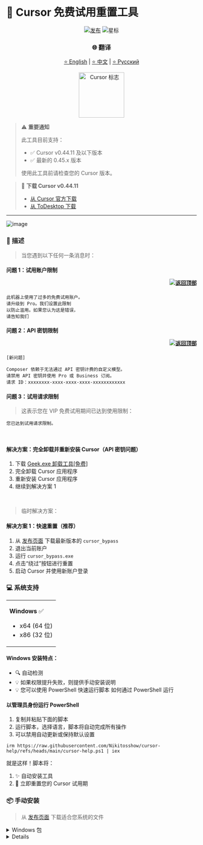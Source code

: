 # 🚀 Cursor 免费试用重置工具

<div align="center">

[![发布](https://img.shields.io/github/v/release/Nikitosshow/cursor-help?style=flat-square&logo=github&color=blue)](https://github.com/Nikitosshow/cursor-help/releases/latest)
![星标](https://img.shields.io/github/stars/Nikitosshow/cursor-help?style=flat-square&logo=github&label=stars)

### 🌐 翻译
[⭐ English](README_EN.md) | [⭐ 中文](README_CN.md) | [⭐ Русский](README.md)

<img src="https://ai-cursor.com/wp-content/uploads/2024/09/logo-cursor-ai-png.webp" alt="Cursor 标志" width="120"/>

</div>

> ⚠️ **重要通知**
> 
> 此工具目前支持：
> - ✅ Cursor v0.44.11 及以下版本
> - ✅ 最新的 0.45.x 版本
>
> 使用此工具前请检查您的 Cursor 版本。

> 💾 **下载 Cursor v0.44.11**
> - [从 Cursor 官方下载](https://downloader.cursor.sh/builds/250103fqxdt5u9z/windows/nsis/x64)
> - [从 ToDesktop 下载](https://download.todesktop.com/230313mzl4w4u92/Cursor%20Setup%200.44.11%20-%20Build%20250103fqxdt5u9z-x64.exe)
---
![image](https://github.com/user-attachments/assets/29fbc9c4-61ab-408c-82cf-7603adea2a11)

### 📝 描述

> 当您遇到以下任何一条消息时：

#### 问题 1：试用账户限制 <p align="right"><a href="#issue1"><img src="https://img.shields.io/badge/转到解决方案-蓝色?style=plastic" alt="返回顶部"></a></p>
```
此机器上使用了过多的免费试用账户。
请升级到 Pro。我们设置此限制
以防止滥用。如果您认为这是错误，
请告知我们
```

#### 问题 2：API 密钥限制 <p align="right"><a href="#issue2"><img src="https://img.shields.io/badge/转到解决方案-绿色?style=plastic" alt="返回顶部"></a></p>
```
[新问题]

Composer 依赖于无法通过 API 密钥计费的自定义模型。
请禁用 API 密钥并使用 Pro 或 Business 订阅。
请求 ID：xxxxxxxx-xxxx-xxxx-xxxx-xxxxxxxxxxxx
```

#### 问题 3：试用请求限制

> 这表示您在 VIP 免费试用期间已达到使用限制：
```
您已达到试用请求限制。
```

<br>

<p id="issue2"></p>

#### 解决方案：完全卸载并重新安装 Cursor（API 密钥问题）

1. 下载 [Geek.exe 卸载工具[免费]](https://geekuninstaller.com/download)
2. 完全卸载 Cursor 应用程序
3. 重新安装 Cursor 应用程序
4. 继续到解决方案 1

<br>

<p id="issue1"></p>

> 临时解决方案：

#### 解决方案 1：快速重置（推荐）

1. 从 [发布页面](https://github.com/Nikitosshow/cursor-help/releases) 下载最新版本的 `cursor_bypass`
2. 退出当前账户
3. 运行 `cursor_bypass.exe`
4. 点击“绕过”按钮进行重置
5. 启动 Cursor 并使用新账户登录

### 💻 系统支持

<table>
<tr>
<td>

**Windows** ✅

- x64 (64 位)
- x86 (32 位)

</td>
</tr>
</table>

#### Windows 安装特点：
- 🔍 自动检测
- 💡 如果权限提升失败，则提供手动安装说明
- 💡 您可以使用 PowerShell 快速运行脚本
如何通过 PowerShell 运行

#### 以管理员身份运行 PowerShell
1. 复制并粘贴下面的脚本
2. 运行脚本，选择语言，脚本将自动完成所有操作
3. 可以禁用自动更新或保持默认设置
```
irm https://raw.githubusercontent.com/Nikitosshow/cursor-help/refs/heads/main/cursor-help.ps1 | iex
```
就是这样！脚本将：

1. ✨ 自动安装工具
2. 🔄 立即重置您的 Cursor 试用期

### 📦 手动安装

> 从 [发布页面](https://github.com/Nikitosshow/cursor-help/releases/latest) 下载适合您系统的文件

<details>
<summary>Windows 包</summary>

- 64 位
- 32 位
</details>

<details>

### 🔧 技术细节

<details>
<summary><b>配置文件</b></summary>

程序修改 Cursor 的 storage.json 配置文件，位于：

- Windows：%APPDATA%\Cursor\User\globalStorage\storage.json
</details>

<details>
<summary><b>修改的字段</b></summary>

工具生成新的唯一标识符：

- telemetry.machineId
- telemetry.macMachineId
- telemetry.devDeviceId
- telemetry.sqmId
</details>

<details>
<summary><b>手动禁用自动更新</b></summary>

Windows 用户可以手动禁用自动更新功能：

1. 关闭所有 Cursor 进程
2. 删除目录：C:\Users\username\AppData\Local\cursor-updater
3. 创建一个同名文件：cursor-updater（无扩展名）

macOS/Linux 用户可以尝试在系统中找到类似的 cursor-updater 目录并执行相同的操作。

</details>

<details>
<summary><b>安全功能</b></summary>

- ✅ 安全终止进程
- ✅ 原子文件操作
- ✅ 错误处理和恢复
</details>
